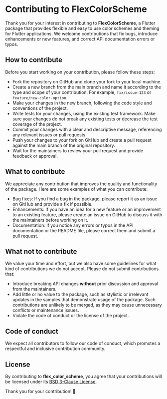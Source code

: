 # Contributing to FlexColorScheme

Thank you for your interest in contributing to **FlexColorScheme**, a Flutter package that provides flexible and easy to use color schemes and theming for Flutter applications. We welcome contributions that fix bugs, introduce enhancements or new features, and correct API documentation errors or typos.

## How to contribute

Before you start working on your contribution, please follow these steps:

- Fork the repository on GitHub and clone your fork to your local machine.
- Create a new branch from the main branch and name it according to the type and scope of your contribution. For example, `fix/issue-123` or `feature/new-color-option`.
- Make your changes in the new branch, following the code style and conventions of the project.
- Write tests for your changes, using the existing test framework. Make sure your changes do not break any existing tests or decrease the test coverage of the project.
- Commit your changes with a clear and descriptive message, referencing any relevant issues or pull requests.
- Push your changes to your fork on GitHub and create a pull request against the main branch of the original repository.
- Wait for the maintainers to review your pull request and provide feedback or approval.

## What to contribute

We appreciate any contribution that improves the quality and functionality of the package. Here are some examples of what you can contribute:

- Bug fixes: If you find a bug in the package, please report it as an issue on GitHub and provide a fix if possible.
- Enhancements: If you have an idea for a new feature or an improvement to an existing feature, please create an issue on GitHub to discuss it with the maintainers before working on it.
- Documentation: If you notice any errors or typos in the API documentation or the README file, please correct them and submit a pull request.

## What not to contribute

We value your time and effort, but we also have some guidelines for what kind of contributions we do not accept. Please do not submit contributions that:

- Introduce breaking API changes **without** prior discussion and approval from the maintainers.
- Add little or no value to the package, such as stylistic or irrelevant updates in the samples that demonstrate usage of the package. Such contributions are unlikely to be merged, as they may cause unnecessary conflicts or maintenance issues.
- Violate the code of conduct or the license of the project.

## Code of conduct

We expect all contributors to follow our code of conduct, which promotes a respectful and inclusive contribution community.

## License

By contributing to **flex_color_scheme**, you agree that your contributions will be licensed under its [BSD 3-Clause License](https://github.com/rydmike/flex_color_scheme/blob/master/LICENSE).

Thank you for your contribution! 🙏

